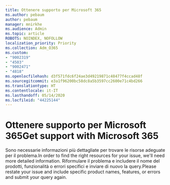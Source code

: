 ```yaml
---
title: Ottenere supporto per Microsoft 365
ms.author: pebaum
author: pebaum
manager: mnirkhe
ms.audience: Admin
ms.topic: article
ROBOTS: NOINDEX, NOFOLLOW
localization_priority: Priority
ms.collection: Adm_O365
ms.custom:
- "9002319"
- "4503"
- "9002471"
- "4818"
ms.openlocfilehash: d3f571fdc6f24ae3d49219871c48477f4ccad48f
ms.sourcegitcommit: e3a1f96200bc58dc8a5b3597cc2600e71c4bd266
ms.translationtype: HT
ms.contentlocale: it-IT
ms.lasthandoff: 05/14/2020
ms.locfileid: "44225144"
---
```

# <a name="get-support-with-microsoft-365"></a><span data-ttu-id="878ab-102">Ottenere supporto per Microsoft 365</span><span class="sxs-lookup"><span data-stu-id="878ab-102">Get support with Microsoft 365</span></span>

<span data-ttu-id="878ab-103">Sono necessarie informazioni più dettagliate per trovare le risorse adeguate per il problema.</span><span class="sxs-lookup"><span data-stu-id="878ab-103">In order to find the right resources for your issue, we'll need more detailed information.</span></span> <span data-ttu-id="878ab-104">Riformulare il problema e includere il nome del prodotti, funzionalità o errori specifici e inviare di nuovo la query.</span><span class="sxs-lookup"><span data-stu-id="878ab-104">Please restate your issue and include specific product names, features, or errors and submit your query again.</span></span>
